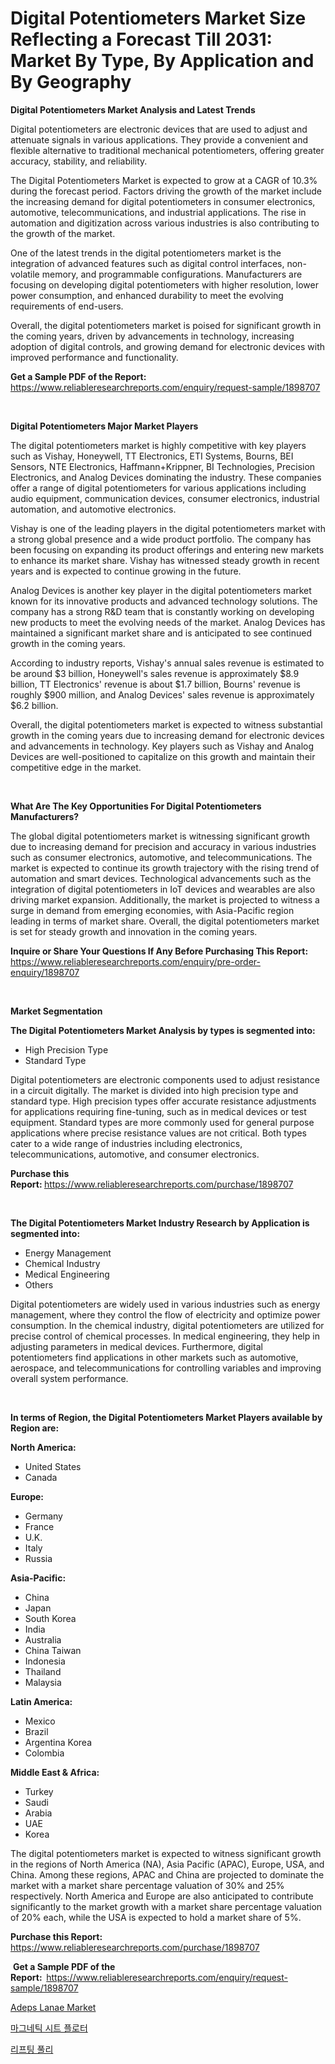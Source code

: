 <p><h1>Digital Potentiometers Market Size Reflecting a Forecast Till 2031: Market By Type, By Application and By Geography</h1></p><p><strong>Digital Potentiometers Market Analysis and Latest Trends</strong></p>
<p><p>Digital potentiometers are electronic devices that are used to adjust and attenuate signals in various applications. They provide a convenient and flexible alternative to traditional mechanical potentiometers, offering greater accuracy, stability, and reliability.</p><p>The Digital Potentiometers Market is expected to grow at a CAGR of 10.3% during the forecast period. Factors driving the growth of the market include the increasing demand for digital potentiometers in consumer electronics, automotive, telecommunications, and industrial applications. The rise in automation and digitization across various industries is also contributing to the growth of the market.</p><p>One of the latest trends in the digital potentiometers market is the integration of advanced features such as digital control interfaces, non-volatile memory, and programmable configurations. Manufacturers are focusing on developing digital potentiometers with higher resolution, lower power consumption, and enhanced durability to meet the evolving requirements of end-users.</p><p>Overall, the digital potentiometers market is poised for significant growth in the coming years, driven by advancements in technology, increasing adoption of digital controls, and growing demand for electronic devices with improved performance and functionality.</p></p>
<p><strong>Get a Sample PDF of the Report:&nbsp;</strong> <a href="https://www.reliableresearchreports.com/enquiry/request-sample/1898707">https://www.reliableresearchreports.com/enquiry/request-sample/1898707</a></p>
<p>&nbsp;</p>
<p><strong>Digital Potentiometers Major Market Players</strong></p>
<p><p>The digital potentiometers market is highly competitive with key players such as Vishay, Honeywell, TT Electronics, ETI Systems, Bourns, BEI Sensors, NTE Electronics, Haffmann+Krippner, BI Technologies, Precision Electronics, and Analog Devices dominating the industry. These companies offer a range of digital potentiometers for various applications including audio equipment, communication devices, consumer electronics, industrial automation, and automotive electronics.</p><p>Vishay is one of the leading players in the digital potentiometers market with a strong global presence and a wide product portfolio. The company has been focusing on expanding its product offerings and entering new markets to enhance its market share. Vishay has witnessed steady growth in recent years and is expected to continue growing in the future.</p><p>Analog Devices is another key player in the digital potentiometers market known for its innovative products and advanced technology solutions. The company has a strong R&D team that is constantly working on developing new products to meet the evolving needs of the market. Analog Devices has maintained a significant market share and is anticipated to see continued growth in the coming years.</p><p>According to industry reports, Vishay's annual sales revenue is estimated to be around $3 billion, Honeywell's sales revenue is approximately $8.9 billion, TT Electronics' revenue is about $1.7 billion, Bourns' revenue is roughly $900 million, and Analog Devices' sales revenue is approximately $6.2 billion.</p><p>Overall, the digital potentiometers market is expected to witness substantial growth in the coming years due to increasing demand for electronic devices and advancements in technology. Key players such as Vishay and Analog Devices are well-positioned to capitalize on this growth and maintain their competitive edge in the market.</p></p>
<p>&nbsp;</p>
<p><strong>What Are The Key Opportunities For Digital Potentiometers Manufacturers?</strong></p>
<p><p>The global digital potentiometers market is witnessing significant growth due to increasing demand for precision and accuracy in various industries such as consumer electronics, automotive, and telecommunications. The market is expected to continue its growth trajectory with the rising trend of automation and smart devices. Technological advancements such as the integration of digital potentiometers in IoT devices and wearables are also driving market expansion. Additionally, the market is projected to witness a surge in demand from emerging economies, with Asia-Pacific region leading in terms of market share. Overall, the digital potentiometers market is set for steady growth and innovation in the coming years.</p></p>
<p><strong>Inquire or Share Your Questions If Any Before Purchasing This Report:</strong> <a href="https://www.reliableresearchreports.com/enquiry/pre-order-enquiry/1898707">https://www.reliableresearchreports.com/enquiry/pre-order-enquiry/1898707</a></p>
<p>&nbsp;</p>
<p><strong>Market Segmentation</strong></p>
<p><strong>The Digital Potentiometers Market Analysis by types is segmented into:</strong></p>
<p><ul><li>High Precision Type</li><li>Standard Type</li></ul></p>
<p><p>Digital potentiometers are electronic components used to adjust resistance in a circuit digitally. The market is divided into high precision type and standard type. High precision types offer accurate resistance adjustments for applications requiring fine-tuning, such as in medical devices or test equipment. Standard types are more commonly used for general purpose applications where precise resistance values are not critical. Both types cater to a wide range of industries including electronics, telecommunications, automotive, and consumer electronics.</p></p>
<p><strong>Purchase this Report:&nbsp;</strong><a href="https://www.reliableresearchreports.com/purchase/1898707">https://www.reliableresearchreports.com/purchase/1898707</a></p>
<p>&nbsp;</p>
<p><strong>The Digital Potentiometers Market Industry Research by Application is segmented into:</strong></p>
<p><ul><li>Energy Management</li><li>Chemical Industry</li><li>Medical Engineering</li><li>Others</li></ul></p>
<p><p>Digital potentiometers are widely used in various industries such as energy management, where they control the flow of electricity and optimize power consumption. In the chemical industry, digital potentiometers are utilized for precise control of chemical processes. In medical engineering, they help in adjusting parameters in medical devices. Furthermore, digital potentiometers find applications in other markets such as automotive, aerospace, and telecommunications for controlling variables and improving overall system performance.</p></p>
<p>&nbsp;</p>
<p><strong>In terms of Region, the Digital Potentiometers Market Players available by Region are:</strong></p>
<p>
    <p> <strong> North America: </strong>
        <ul>
            <li>United States</li>
            <li>Canada</li>
        </ul>
        </p> 
    <p> <strong> Europe: </strong>
        <ul>
            <li>Germany</li>
            <li>France</li>
            <li>U.K.</li>
            <li>Italy</li>
            <li>Russia</li>
        </ul>
        </p> 
    <p> <strong> Asia-Pacific: </strong>
        <ul>
            <li>China</li>
            <li>Japan</li>
            <li>South Korea</li>
            <li>India</li>
            <li>Australia</li>
            <li>China Taiwan</li>
            <li>Indonesia</li>
            <li>Thailand</li>
            <li>Malaysia</li>
        </ul>
        </p> 
    <p> <strong> Latin America: </strong>
        <ul>
            <li>Mexico</li>
            <li>Brazil</li>
            <li>Argentina Korea</li>
            <li>Colombia</li>
        </ul>
        </p> 
    <p> <strong> Middle East & Africa: </strong>
        <ul>
            <li>Turkey</li>
            <li>Saudi</li>
            <li>Arabia</li>
            <li>UAE</li>
            <li>Korea</li>
        </ul>
    </p>
    </p>
<p><p>The digital potentiometers market is expected to witness significant growth in the regions of North America (NA), Asia Pacific (APAC), Europe, USA, and China. Among these regions, APAC and China are projected to dominate the market with a market share percentage valuation of 30% and 25% respectively. North America and Europe are also anticipated to contribute significantly to the market growth with a market share percentage valuation of 20% each, while the USA is expected to hold a market share of 5%.</p></p>
<p><strong>Purchase this Report: </strong><a href="https://www.reliableresearchreports.com/purchase/1898707">https://www.reliableresearchreports.com/purchase/1898707</a></p>
<p>&nbsp;<strong>Get a Sample PDF of the Report:&nbsp;&nbsp;</strong><a href="https://www.reliableresearchreports.com/enquiry/request-sample/1898707">https://www.reliableresearchreports.com/enquiry/request-sample/1898707</a></p>
<p><strong></strong></p>
<p><p><a href="https://acidic-farm-354.notion.site/Insights-into-Adeps-Lanae-Market-Size-Analysing-Market-Share-Trends-and-Growth-from-2024-to-2031-5badc0e1dff84225978da56ff75cb80a">Adeps Lanae Market</a></p><p><a href="https://github.com/sougarounis/Market-Research-Report-List-3/blob/main/72598748127.md">마그네틱 시트 플로터</a></p><p><a href="https://medium.com/@fly879567/%ED%92%80%EB%A6%AC-%EC%8B%9C%EC%9E%A5-%ED%8A%B8%EB%A0%8C%EB%93%9C-%EC%98%88%EC%B8%A1-%EB%B0%8F-2031%EB%85%84%EA%B9%8C%EC%A7%80%EC%9D%98-%EA%B2%BD%EC%9F%81-%EB%B6%84%EC%84%9D-7bccd38aee76">리프팅 풀리</a></p></p>